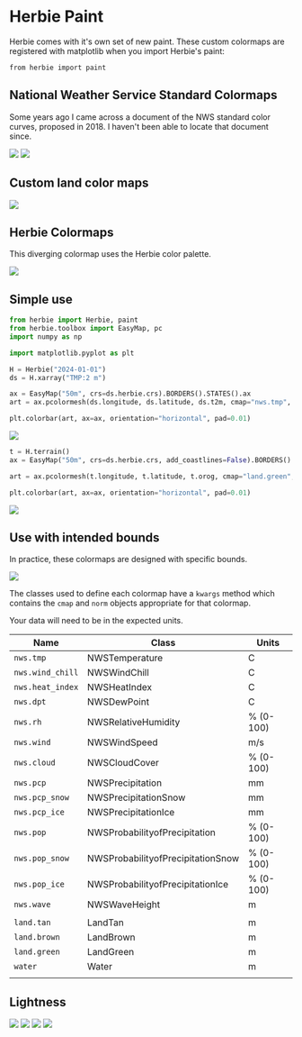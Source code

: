 # Herbie Paint

Herbie comes with it's own set of new paint. These custom colormaps are registered with matplotlib when you import Herbie's paint:

```
from herbie import paint
```

## National Weather Service Standard Colormaps

Some years ago I came across a document of the NWS standard color curves, proposed in 2018. I haven't been able to locate that document since.

![](../../../_static/paint/NWS_Continuous.png)
![](../../../_static/paint/NWS_Qualitative.png)

## Custom land color maps

![](../../../_static/paint/Land_Sequential.png)

## Herbie Colormaps

This diverging colormap uses the Herbie color palette.

![](../../../_static/paint/Herbie.png)

## Simple use
```python
from herbie import Herbie, paint
from herbie.toolbox import EasyMap, pc
import numpy as np

import matplotlib.pyplot as plt

H = Herbie("2024-01-01")
ds = H.xarray("TMP:2 m")

ax = EasyMap("50m", crs=ds.herbie.crs).BORDERS().STATES().ax
art = ax.pcolormesh(ds.longitude, ds.latitude, ds.t2m, cmap="nws.tmp", transform=pc)

plt.colorbar(art, ax=ax, orientation="horizontal", pad=0.01)
```

![](../../../_static/paint/herbie_paint_nwsTmp.png)

```python
t = H.terrain()
ax = EasyMap("50m", crs=ds.herbie.crs, add_coastlines=False).BORDERS().STATES().ax

art = ax.pcolormesh(t.longitude, t.latitude, t.orog, cmap="land.green", transform=pc)

plt.colorbar(art, ax=ax, orientation="horizontal", pad=0.01)
```

![](../../../_static/paint/herbie_paint_landGreen.png)


## Use with intended bounds

In practice, these colormaps are designed with specific bounds. 

![](../../../_static/paint/herbie_paint_nws.png)


The classes used to define each colormap have a `kwargs` method which contains the `cmap` and `norm` objects appropriate for that colormap.

Your data will need to be in the expected units.

| Name             | Class                             | Units     |
| ---------------- | --------------------------------- | --------- |
| `nws.tmp`        | NWSTemperature                    | C         |
| `nws.wind_chill` | NWSWindChill                      | C         |
| `nws.heat_index` | NWSHeatIndex                      | C         |
| `nws.dpt`        | NWSDewPoint                       | C         |
| `nws.rh`         | NWSRelativeHumidity               | % (0-100) |
| `nws.wind`       | NWSWindSpeed                      | m/s       |
| `nws.cloud`      | NWSCloudCover                     | % (0-100) |
| `nws.pcp`        | NWSPrecipitation                  | mm        |
| `nws.pcp_snow`   | NWSPrecipitationSnow              | mm        |
| `nws.pcp_ice`    | NWSPrecipitationIce               | mm        |
| `nws.pop`        | NWSProbabilityofPrecipitation     | % (0-100) |
| `nws.pop_snow`   | NWSProbabilityofPrecipitationSnow | % (0-100) |
| `nws.pop_ice`    | NWSProbabilityofPrecipitationIce  | % (0-100) |
| `nws.wave`       | NWSWaveHeight                     | m         |
|                  |                                   |           |
| `land.tan`       | LandTan                           | m         |
| `land.brown`     | LandBrown                         | m         |
| `land.green`     | LandGreen                         | m         |
| `water`          | Water                             | m         |
|                  |                                   |           |




## Lightness

![](../../../_static/paint/NWS_Sequential_lightness.png)
![](../../../_static/paint/NWS_Continuous_lightness.png)
![](../../../_static/paint/Land_Sequential_lightness.png)
![](../../../_static/paint/Herbie_lightness.png)
